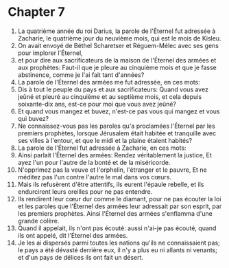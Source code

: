 # Chapter 7

1. La quatrième année du roi Darius, la parole de l'Éternel fut adressée à Zacharie, le quatrième jour du neuvième mois, qui est le mois de Kisleu.
2. On avait envoyé de Béthel Scharetser et Réguem-Mélec avec ses gens pour implorer l'Éternel,
3. et pour dire aux sacrificateurs de la maison de l'Éternel des armées et aux prophètes: Faut-il que je pleure au cinquième mois et que je fasse abstinence, comme je l'ai fait tant d'années?
4. La parole de l'Éternel des armées me fut adressée, en ces mots:
5. Dis à tout le peuple du pays et aux sacrificateurs: Quand vous avez jeûné et pleuré au cinquième et au septième mois, et cela depuis soixante-dix ans, est-ce pour moi que vous avez jeûné?
6. Et quand vous mangez et buvez, n'est-ce pas vous qui mangez et vous qui buvez?
7. Ne connaissez-vous pas les paroles qu'a proclamées l'Éternel par les premiers prophètes, lorsque Jérusalem était habitée et tranquille avec ses villes à l'entour, et que le midi et la plaine étaient habités?
8. La parole de l'Éternel fut adressée à Zacharie, en ces mots:
9. Ainsi parlait l'Éternel des armées: Rendez véritablement la justice, Et ayez l'un pour l'autre de la bonté et de la miséricorde.
10. N'opprimez pas la veuve et l'orphelin, l'étranger et le pauvre, Et ne méditez pas l'un contre l'autre le mal dans vos cœurs.
11. Mais ils refusèrent d'être attentifs, ils eurent l'épaule rebelle, et ils endurcirent leurs oreilles pour ne pas entendre.
12. Ils rendirent leur cœur dur comme le diamant, pour ne pas écouter la loi et les paroles que l'Éternel des armées leur adressait par son esprit, par les premiers prophètes. Ainsi l'Éternel des armées s'enflamma d'une grande colère.
13. Quand il appelait, ils n'ont pas écouté: aussi n'ai-je pas écouté, quand ils ont appelé, dit l'Éternel des armées.
14. Je les ai dispersés parmi toutes les nations qu'ils ne connaissaient pas; le pays a été dévasté derrière eux, il n'y a plus eu ni allants ni venants; et d'un pays de délices ils ont fait un désert.

